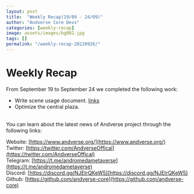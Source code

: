 ```yaml
---
layout: post
title:  "Weekly Recap(19/09 - 24/09)"
author: "Andverse Core Devs"
categories: [weekly-recap]
image: assets/images/bg002.jpg
tags: []
permalink: "/weekly-recap-20220926/"
---
```


# Weekly Recap

From September 19 to September 24 we completed the following work:

- Write scene usage document. [links](https://docs.andverse.org/developers/SDk/installation-guide)
- Optimize the central plaza.










<br/>
You can learn about the latest news of Andverse project through the following links:  

Website: [https://www.andverse.org/](https://www.andverse.org/)  
Twitter: [https://twitter.com/AndverseOffical](https://twitter.com/AndverseOffical)  
Telegram: [https://t.me/andromedametaverse](https://t.me/andromedametaverse)  
Discord: [https://discord.gg/NJEtrQKeW5](https://discord.gg/NJEtrQKeW5)  
Github: [https://github.com/andverse-core](https://github.com/andverse-core)  